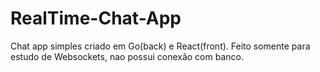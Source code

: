# RealTime-Chat-App
Chat app simples criado em Go(back) e React(front). Feito somente para estudo de Websockets, nao possui conexão com banco.
